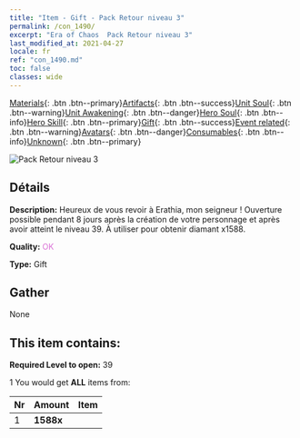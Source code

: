 ```yaml
---
title: "Item - Gift - Pack Retour niveau 3"
permalink: /con_1490/
excerpt: "Era of Chaos  Pack Retour niveau 3"
last_modified_at: 2021-04-27
locale: fr
ref: "con_1490.md"
toc: false
classes: wide
---
```

 [Materials](/ItemsFR/){: .btn .btn--primary}[Artifacts](/ItemsFR/Artifacts/){: .btn .btn--success}[Unit Soul](/ItemsFR/UnitSoul/){: .btn .btn--warning}[Unit Awakening](/ItemsFR/UnitAwakening/){: .btn .btn--danger}[Hero Soul](/ItemsFR/HeroSoul/){: .btn .btn--info}[Hero Skill](/ItemsFR/HeroSkill/){: .btn .btn--primary}[Gift](/ItemsFR/Gift/){: .btn .btn--success}[Event related](/ItemsFR/Events/){: .btn .btn--warning}[Avatars](/ItemsFR/Avatars/){: .btn .btn--danger}[Consumables](/ItemsFR/Consumables/){: .btn .btn--info}[Unknown](/ItemsFR/Unknown/){: .btn .btn--primary}

 ![Pack Retour niveau 3](/images/t/i_907102.png)

## Détails
 **Description:** Heureux de vous revoir à Erathia, mon seigneur ! Ouverture possible pendant 8 jours après la création de votre personnage et après avoir atteint le niveau 39. À utiliser pour obtenir diamant x1588.

 **Quality:** <span style="color: #DA70D6">OK</span>

 **Type:** Gift

## Gather

  None

## This item contains:

 **Required Level to open:** 39

 1 You would get **ALL** items  from:

  | Nr | Amount |     Item    |
  |:---|:-------|:------------|
  | 1 |  **1588x** | <i class="fas fa-gem"/> |  | 
